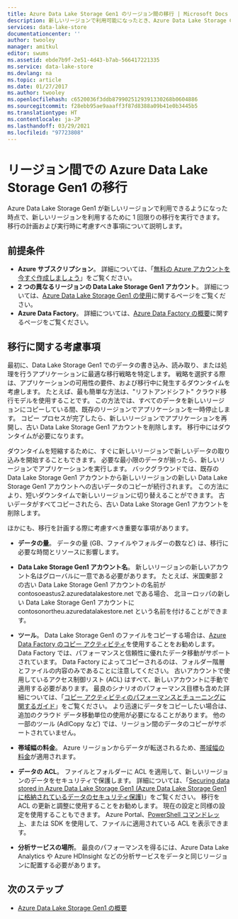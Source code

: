 ```yaml
---
title: Azure Data Lake Storage Gen1 のリージョン間の移行 | Microsoft Docs
description: 新しいリージョンで利用可能になったとき、Azure Data Lake Storage Gen1 への移行を計画し、遂行するときの考慮事項について説明します。
services: data-lake-store
documentationcenter: ''
author: twooley
manager: amitkul
editor: swums
ms.assetid: ebde7b9f-2e51-4d43-b7ab-566417221335
ms.service: data-lake-store
ms.devlang: na
ms.topic: article
ms.date: 01/27/2017
ms.author: twooley
ms.openlocfilehash: c6520036f3ddb8799025129391330268b0604886
ms.sourcegitcommit: f28ebb95ae9aaaff3f87d8388a09b41e0b3445b5
ms.translationtype: HT
ms.contentlocale: ja-JP
ms.lasthandoff: 03/29/2021
ms.locfileid: "97723808"
---
```

# <a name="migrate-azure-data-lake-storage-gen1-across-regions"></a>リージョン間での Azure Data Lake Storage Gen1 の移行

Azure Data Lake Storage Gen1 が新しいリージョンで利用できるようになった時点で、新しいリージョンを利用するために 1 回限りの移行を実行できます。 移行の計画および実行時に考慮すべき事項について説明します。

## <a name="prerequisites"></a>前提条件

* **Azure サブスクリプション**。 詳細については、「[無料の Azure アカウントを今すぐ作成しましょう](https://azure.microsoft.com/pricing/free-trial/)」をご覧ください。
* **2 つの異なるリージョンの Data Lake Storage Gen1 アカウント**。 詳細については、[Azure Data Lake Storage Gen1 の使用](data-lake-store-get-started-portal.md)に関するページをご覧ください。
* **Azure Data Factory**。 詳細については、[Azure Data Factory の概要](../data-factory/introduction.md)に関するページをご覧ください。


## <a name="migration-considerations"></a>移行に関する考慮事項

最初に、Data Lake Storage Gen1 でのデータの書き込み、読み取り、または処理を行うアプリケーションに最適な移行戦略を特定します。 戦略を選択する際は、アプリケーションの可用性の要件、および移行中に発生するダウンタイムを考慮します。 たとえば、最も簡単な方法は、"リフトアンドシフト" クラウド移行モデルを使用することです。 この方法では、すべてのデータを新しいリージョンにコピーしている間、既存のリージョンでアプリケーションを一時停止します。 コピー プロセスが完了したら、新しいリージョンでアプリケーションを再開し、古い Data Lake Storage Gen1 アカウントを削除します。 移行中にはダウンタイムが必要になります。

ダウンタイムを短縮するために、すぐに新しいリージョンで新しいデータの取り込みを開始することもできます。 必要な最小限のデータが揃ったら、新しいリージョンでアプリケーションを実行します。 バックグラウンドでは、既存の Data Lake Storage Gen1 アカウントから新しいリージョンの新しい Data Lake Storage Gen1 アカウントへの古いデータのコピーが続行されます。 この方法により、短いダウンタイムで新しいリージョンに切り替えることができます。 古いデータがすべてコピーされたら、古い Data Lake Storage Gen1 アカウントを削除します。

ほかにも、移行を計画する際に考慮すべき重要な事項があります。

* **データの量**。 データの量 (GB、ファイルやフォルダーの数など) は、移行に必要な時間とリソースに影響します。

* **Data Lake Storage Gen1 アカウント名**。 新しいリージョンの新しいアカウント名はグローバルに一意である必要があります。 たとえば、米国東部 2 の古い Data Lake Storage Gen1 アカウントの名前が contosoeastus2.azuredatalakestore.net である場合、 北ヨーロッパの新しい Data Lake Storage Gen1 アカウントに contosonortheu.azuredatalakestore.net という名前を付けることができます。

* **ツール**。 Data Lake Storage Gen1 のファイルをコピーする場合は、[Azure Data Factory のコピー アクティビティ](../data-factory/connector-azure-data-lake-store.md)を使用することをお勧めします。 Data Factory では、パフォーマンスと信頼性に優れたデータ移動がサポートされています。 Data Factory によってコピーされるのは、フォルダー階層とファイルの内容のみであることに注意してください。 古いアカウントで使用しているアクセス制御リスト (ACL) はすべて、新しいアカウントに手動で適用する必要があります。 最良のシナリオのパフォーマンス目標も含めた詳細については、「[コピー アクティビティのパフォーマンスとチューニングに関するガイド](../data-factory/copy-activity-performance.md)」をご覧ください。 より迅速にデータをコピーしたい場合は、追加のクラウド データ移動単位の使用が必要になることがあります。 他の一部のツール (AdlCopy など) では、リージョン間のデータのコピーがサポートされていません。  

* **帯域幅の料金**。 Azure リージョンからデータが転送されるため、[帯域幅の料金](https://azure.microsoft.com/pricing/details/bandwidth/)が適用されます。

* **データの ACL**。 ファイルとフォルダーに ACL を適用して、新しいリージョンのデータをセキュリティで保護します。 詳細については、「[Securing data stored in Azure Data Lake Storage Gen1 (Azure Data Lake Storage Gen1 に格納されているデータのセキュリティ保護)](data-lake-store-secure-data.md)」をご覧ください。 移行を ACL の更新と調整に使用することをお勧めします。 現在の設定と同様の設定を使用することもできます。 Azure Portal、[PowerShell コマンドレット](/powershell/module/az.datalakestore/get-azdatalakestoreitempermission)、または SDK を使用して、ファイルに適用されている ACL を表示できます。  

* **分析サービスの場所**。 最良のパフォーマンスを得るには、Azure Data Lake Analytics や Azure HDInsight などの分析サービスをデータと同じリージョンに配置する必要があります。  

## <a name="next-steps"></a>次のステップ
* [Azure Data Lake Storage Gen1 の概要](data-lake-store-overview.md)

